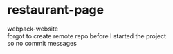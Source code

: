 # restaurant-page
webpack-website <br/>
forgot to create remote repo before I started the project <br/>
so no commit messages
